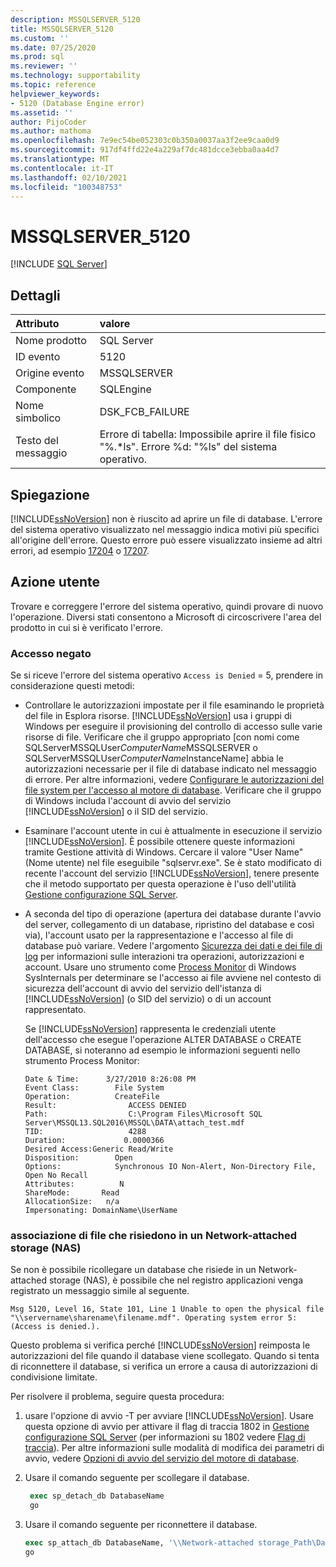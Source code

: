 ```yaml
---
description: MSSQLSERVER_5120
title: MSSQLSERVER_5120
ms.custom: ''
ms.date: 07/25/2020
ms.prod: sql
ms.reviewer: ''
ms.technology: supportability
ms.topic: reference
helpviewer_keywords:
- 5120 (Database Engine error)
ms.assetid: ''
author: PijoCoder
ms.author: mathoma
ms.openlocfilehash: 7e9ec54be052303c0b350a0037aa3f2ee9caa0d9
ms.sourcegitcommit: 917df4ffd22e4a229af7dc481dcce3ebba0aa4d7
ms.translationtype: MT
ms.contentlocale: it-IT
ms.lasthandoff: 02/10/2021
ms.locfileid: "100348753"
---
```

# <a name="mssqlserver_5120"></a>MSSQLSERVER_5120
 [!INCLUDE [SQL Server](../../includes/applies-to-version/sqlserver.md)]
  
## <a name="details"></a>Dettagli  
  
| Attributo | valore |  
| :-------- | :---- |  
|Nome prodotto|SQL Server|  
|ID evento|5120|  
|Origine evento|MSSQLSERVER|  
|Componente|SQLEngine|  
|Nome simbolico|DSK_FCB_FAILURE|  
|Testo del messaggio|Errore di tabella: Impossibile aprire il file fisico "%.*ls". Errore %d: "%ls" del sistema operativo.|  
  
## <a name="explanation"></a>Spiegazione  
[!INCLUDE[ssNoVersion](../../includes/ssnoversion-md.md)] non è riuscito ad aprire un file di database.  L'errore del sistema operativo visualizzato nel messaggio indica motivi più specifici all'origine dell'errore. Questo errore può essere visualizzato insieme ad altri errori, ad esempio [17204](mssqlserver-17204-database-engine-error.md) o [17207](mssqlserver-17207-database-engine-error.md).
  
## <a name="user-action"></a>Azione utente  
  
  Trovare e correggere l'errore del sistema operativo, quindi provare di nuovo l'operazione. Diversi stati consentono a Microsoft di circoscrivere l'area del prodotto in cui si è verificato l'errore. 
  
### <a name="access-is-denied"></a>Accesso negato 
Se si riceve l'errore del sistema operativo `Access is Denied` = 5, prendere in considerazione questi metodi:
   -  Controllare le autorizzazioni impostate per il file esaminando le proprietà del file in Esplora risorse. [!INCLUDE[ssNoVersion](../../includes/ssnoversion-md.md)] usa i gruppi di Windows per eseguire il provisioning del controllo di accesso sulle varie risorse di file. Verificare che il gruppo appropriato [con nomi come SQLServerMSSQLUser$ComputerName$MSSQLSERVER o SQLServerMSSQLUser$ComputerName$InstanceName] abbia le autorizzazioni necessarie per il file di database indicato nel messaggio di errore. Per altre informazioni, vedere [Configurare le autorizzazioni del file system per l'accesso al motore di database](/previous-versions/sql/2014/database-engine/configure-windows/configure-file-system-permissions-for-database-engine-access?view=sql-server-2014&preserve-view=true). Verificare che il gruppo di Windows includa l'account di avvio del servizio [!INCLUDE[ssNoVersion](../../includes/ssnoversion-md.md)] o il SID del servizio.
   -  Esaminare l'account utente in cui è attualmente in esecuzione il servizio [!INCLUDE[ssNoVersion](../../includes/ssnoversion-md.md)]. È possibile ottenere queste informazioni tramite Gestione attività di Windows. Cercare il valore "User Name" (Nome utente) nel file eseguibile "sqlservr.exe". Se è stato modificato di recente l'account del servizio [!INCLUDE[ssNoVersion](../../includes/ssnoversion-md.md)], tenere presente che il metodo supportato per questa operazione è l'uso dell'utilità [Gestione configurazione SQL Server](../sql-server-configuration-manager.md). 
   -  A seconda del tipo di operazione (apertura dei database durante l'avvio del server, collegamento di un database, ripristino del database e così via), l'account usato per la rappresentazione e l'accesso al file di database può variare. Vedere l'argomento [Sicurezza dei dati e dei file di log](/previous-versions/sql/sql-server-2008-r2/ms189128(v=sql.105)) per informazioni sulle interazioni tra operazioni, autorizzazioni e account. Usare uno strumento come [Process Monitor](/sysinternals/downloads/procmon) di Windows SysInternals per determinare se l'accesso ai file avviene nel contesto di sicurezza dell'account di avvio del servizio dell'istanza di [!INCLUDE[ssNoVersion](../../includes/ssnoversion-md.md)] (o SID del servizio) o di un account rappresentato.

      Se [!INCLUDE[ssNoVersion](../../includes/ssnoversion-md.md)] rappresenta le credenziali utente dell'accesso che esegue l'operazione ALTER DATABASE o CREATE DATABASE, si noteranno ad esempio le informazioni seguenti nello strumento Process Monitor:
      
        ```
        Date & Time:      3/27/2010 8:26:08 PM
        Event Class:        File System
        Operation:          CreateFile
        Result:                ACCESS DENIED
        Path:                  C:\Program Files\Microsoft SQL Server\MSSQL13.SQL2016\MSSQL\DATA\attach_test.mdf
        TID:                   4288
        Duration:             0.0000366
        Desired Access:Generic Read/Write
        Disposition:        Open
        Options:            Synchronous IO Non-Alert, Non-Directory File, Open No Recall
        Attributes:          N
        ShareMode:       Read
        AllocationSize:   n/a
        Impersonating: DomainName\UserName
        ```
  
  
### <a name="attaching-files-that-reside-on-a-network-attached-storage"></a>associazione di file che risiedono in un Network-attached storage (NAS)  
Se non è possibile ricollegare un database che risiede in un Network-attached storage (NAS), è possibile che nel registro applicazioni venga registrato un messaggio simile al seguente.

`Msg 5120, Level 16, State 101, Line 1 Unable to open the physical file "\\servername\sharename\filename.mdf". Operating system error 5: (Access is denied.).`

Questo problema si verifica perché [!INCLUDE[ssNoVersion](../../includes/ssnoversion-md.md)] reimposta le autorizzazioni del file quando il database viene scollegato. Quando si tenta di riconnettere il database, si verifica un errore a causa di autorizzazioni di condivisione limitate.

Per risolvere il problema, seguire questa procedura:
1. usare l'opzione di avvio -T per avviare [!INCLUDE[ssNoVersion](../../includes/ssnoversion-md.md)]. Usare questa opzione di avvio per attivare il flag di traccia 1802 in [Gestione configurazione SQL Server](../sql-server-configuration-manager.md) (per informazioni su 1802 vedere [Flag di traccia](../../t-sql/database-console-commands/dbcc-traceon-transact-sql.md)). Per altre informazioni sulle modalità di modifica dei parametri di avvio, vedere [Opzioni di avvio del servizio del motore di database](../../database-engine/configure-windows/database-engine-service-startup-options.md).

2. Usare il comando seguente per scollegare il database.
   ```sql
    exec sp_detach_db DatabaseName
    go 
   ```

3. Usare il comando seguente per riconnettere il database.
   ```sql
   exec sp_attach_db DatabaseName, '\\Network-attached storage_Path\DatabaseMDFFile.mdf', '\\Network-attached storage_Path\DatabaseLDFFile.ldf'
   go
   ```
